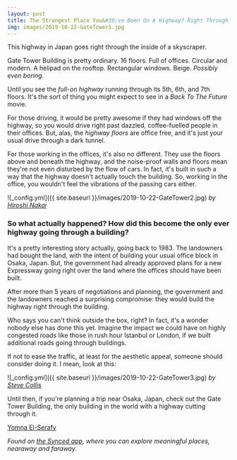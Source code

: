 ```yaml
---
layout: post
title: The Strangest Place You&#39;ve Been On A Highway? Right Through The Inside Of A Building
img: images/2019-10-22-GateTower1.jpg
---
```


This highway in Japan goes right through the inside of a skyscraper.

Gate Tower Building is pretty ordinary. 16 floors. Full of offices. Circular and modern. A helipad on the rooftop. Rectangular windows. Beige. _Possibly even boring._

Until you see the _full-on highway_ running through its 5th, 6th, and 7th floors. It&#39;s the sort of thing you might expect to see in a _Back To The Future_ movie.

For those driving, it would be pretty awesome if they had windows off the highway, so you would drive right past dazzled, coffee-fuelled people in their offices. But, alas, the _highway floors_ are office free, and it&#39;s just your usual drive through a dark tunnel.

For those working in the offices, it&#39;s also no different. They use the floors above and beneath the highway, and the noise-proof walls and floors mean they&#39;re not even disturbed by the flow of cars. In fact, it&#39;s built in such a way that the highway doesn&#39;t actually touch the building. So, working in the office, you wouldn&#39;t feel the vibrations of the passing cars either.

![_config.yml]({{ site.baseurl }}/images/2019-10-22-GateTower2.jpg)
*by [_Hiroshi Nakai_](https://www.flickr.com/people/39088099@N04)*

### **So what actually happened? How did this become the only ever highway going through a building?**

It&#39;s a pretty interesting story actually, going back to 1983. The landowners had bought the land, with the intent of building your usual office block in Osaka, Japan. But, the government had already approved plans for a new Expressway going right over the land where the offices should have been built.

After more than 5 years of negotiations and planning, the government and the landowners reached a surprising compromise: they would build the highway right through the building.

Who says you can&#39;t think outside the box, right? In fact, it&#39;s a wonder nobody else has done this yet. Imagine the impact we could have on highly congested roads like those in rush hour Istanbul or London, if we built additional roads going through buildings.

If not to ease the traffic, at least for the aesthetic appeal, someone should consider doing it. I mean, look at this:

![_config.yml]({{ site.baseurl }}/images/2019-10-22-GateTower3.jpg)
*by [Steve Collis](https://www.flickr.com/people/44259454@N00)*

Until then, if you&#39;re planning a trip near Osaka, Japan, check out the Gate Tower Building, the only building in the world with a highway cutting through it.

[Yomna El-Serafy](https://medium.com/u/cfdf8602e700)

_Found on _[_the Synced app_](http://onelink.to/8ttzr9)_, where you can explore meaningful places, nearaway and faraway._

